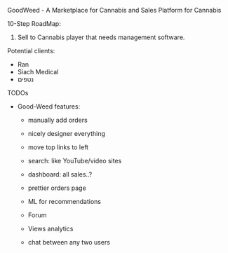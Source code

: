 GoodWeed - A Marketplace for Cannabis and Sales Platform for Cannabis 

10-Step RoadMap:
1. Sell to Cannabis player that needs management software. 

Potential clients:
* Ran 
* Siach Medical 
* נטפים

TODOs
- Good-Weed features:
  - manually add orders
  - nicely designer everything
  - move top links to left 

  - search: like YouTube/video sites

  - dashboard: all sales..? 
  - prettier orders page
  - ML for recommendations  
  - Forum
  - Views analytics

  - chat between any two users 